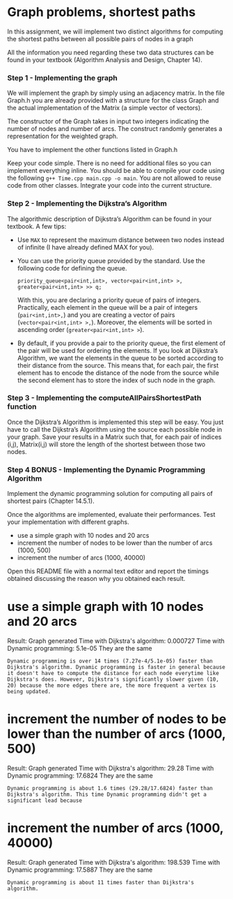 # Graph problems, shortest paths

In this assignment, we will implement two distinct algorithms for computing the shortest paths between all possible pairs of nodes in a graph

All the information you need regarding these two data structures can be found in your textbook (Algorithm Analysis and Design, Chapter 14).

### Step 1 - Implementing the graph

We will implement the graph by simply using an adjacency matrix. In the file Graph.h you are already provided with a structure for the class Graph and the actual implementation of the Matrix (a simple vector of vectors).

The constructor of the Graph takes in input two integers indicating the number of nodes and number of arcs.
The construct randomly generates a representation for the weighted graph.

You have to implement the other functions listed in Graph.h

Keep your code simple.
There is no need for additional files so you can implement everything inline. You should be able to compile your code using the following `g++ Time.cpp main.cpp -o main`.
You are not allowed to reuse code from other classes. Integrate your code into the current structure.

### Step 2 - Implementing the Dijkstra’s Algorithm

The algorithmic description of Dijkstra’s Algorithm can be found in your textbook. A few tips:

- Use `MAX` to represent the maximum distance between two nodes instead of infinite (I have already defined MAX for you).
- You can use the priority queue provided by the standard. Use the following code for defining the queue.

  `priority_queue<pair<int,int>, vector<pair<int,int> >,  greater<pair<int,int> >> q;`

  With this, you are declaring a priority queue of pairs of integers. Practically, each element in the queue will be a pair of integers (`pair<int,int>,`) and you are creating a vector of pairs (`vector<pair<int,int> >,`). Moreover, the elements will be sorted in ascending order (`greater<pair<int,int> >`).

- By default, if you provide a pair to the priority queue, the first element of the pair will be used for ordering the elements. If you look at Dijkstra’s Algorithm, we want the elements in the queue to be sorted according to their distance from the source. This means that, for each pair, the first element has to encode the distance of the node from the source while the second element has to store the index of such node in the graph.


### Step 3 - Implementing the computeAllPairsShortestPath function

Once the Dijkstra’s Algorithm is implemented this step will be easy. You just have to call the Dijkstra’s Algorithm using the source each possible node in your graph. Save your results in a Matrix such that, for each pair of indices (i,j), Matrix(i,j) will store the length of the shortest between those two nodes.


### Step 4 BONUS - Implementing the Dynamic Programming Algorithm

Implement the dynamic programming solution for computing all pairs of shortest pairs (Chapter 14.5.1).

Once the algorithms are implemented, evaluate their performances. Test your implementation with different graphs.

- use a simple graph with 10 nodes and 20 arcs
- increment the number of nodes to be lower than the number of arcs (1000, 500)
- increment the number of arcs (1000, 40000)

Open this README file with a normal text editor and report the timings obtained discussing the reason why you obtained each result.

# use a simple graph with 10 nodes and 20 arcs

  Result: 
    Graph generated 
    Time with Dijkstra's algorithm: 0.000727
    Time with Dynamic programming: 5.1e-05
    They are the same
  
    Dynamic programming is over 14 times (7.27e-4/5.1e-05) faster than Dijkstra's algorithm. Dynamic programming is faster in general because it doesn't have to compute the distance for each node everytime like Dijkstra's does. However, Dijkstra's significantly slower given (10, 20) because the more edges there are, the more frequent a vertex is being updated.

# increment the number of nodes to be lower than the number of arcs (1000, 500)

  Result:
    Graph generated 
    Time with Dijkstra's algorithm: 29.28
    Time with Dynamic programming: 17.6824
    They are the same

    Dynamic programming is about 1.6 times (29.28/17.6824) faster than Dijkstra's algorithm. This time Dynamic programming didn't get a significant lead because

# increment the number of arcs (1000, 40000)

  Result:
    Graph generated 
    Time with Dijkstra's algorithm: 198.539
    Time with Dynamic programming: 17.5887
    They are the same

    Dynamic programming is about 11 times faster than Dijkstra's algorithm.

